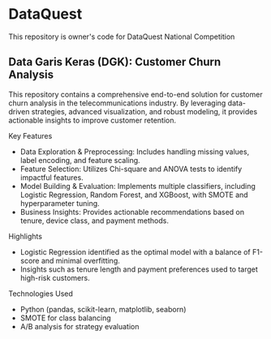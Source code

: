 # DataQuest
This repository is owner's code for DataQuest National Competition

## Data Garis Keras (DGK): Customer Churn Analysis
This repository contains a comprehensive end-to-end solution for customer churn analysis in the telecommunications industry. By leveraging data-driven strategies, advanced visualization, and robust modeling, it provides actionable insights to improve customer retention.

Key Features
* Data Exploration & Preprocessing: Includes handling missing values, label encoding, and feature scaling.
* Feature Selection: Utilizes Chi-square and ANOVA tests to identify impactful features.
* Model Building & Evaluation: Implements multiple classifiers, including Logistic Regression, Random Forest, and XGBoost, with SMOTE and hyperparameter tuning.
* Business Insights: Provides actionable recommendations based on tenure, device class, and payment methods.

Highlights
* Logistic Regression identified as the optimal model with a balance of F1-score and minimal overfitting.
* Insights such as tenure length and payment preferences used to target high-risk customers.

Technologies Used
* Python (pandas, scikit-learn, matplotlib, seaborn)
* SMOTE for class balancing
* A/B analysis for strategy evaluation
